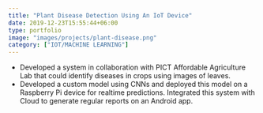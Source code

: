```yaml
---
title: "Plant Disease Detection Using An IoT Device"
date: 2019-12-23T15:55:44+06:00
type: portfolio
image: "images/projects/plant-disease.png"
category: ["IOT/MACHINE LEARNING"]
---
```


- Developed a system in collaboration with PICT Affordable Agriculture Lab that could identify diseases in crops using images of leaves.
- Developed a custom model using CNNs and deployed this model on a Raspberry Pi device for realtime predictions. Integrated this system with Cloud to generate regular reports on an Android app.